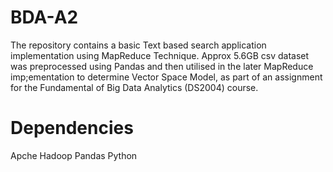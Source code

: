 # BDA-A2
The repository contains a basic Text based search application implementation using MapReduce Technique. Approx 5.6GB csv dataset was preprocessed using Pandas and then utilised in the later MapReduce imp;ementation to determine Vector Space Model, as part of an assignment for the Fundamental of Big Data Analytics (DS2004) course.

# Dependencies
Apche Hadoop
Pandas
Python